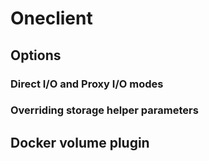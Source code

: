 # Oneclient
<!-- This file is referenced at least one time as "Oneclient.md" -->

## Options

### Direct I/O and Proxy I/O modes
<!-- This header is referenced at least one time as "#direct-io-and-proxy-io-modes" -->

### Overriding storage helper parameters
<!-- This header is referenced at least one time as "#overriding-storage-helper-parameters" -->

## Docker volume plugin
